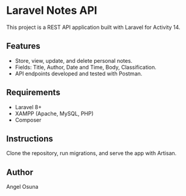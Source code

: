 # Laravel Notes API

This project is a REST API application built with Laravel for Activity 14.

## Features
- Store, view, update, and delete personal notes.
- Fields: Title, Author, Date and Time, Body, Classification.
- API endpoints developed and tested with Postman.

## Requirements
- Laravel 8+
- XAMPP (Apache, MySQL, PHP)
- Composer

## Instructions
Clone the repository, run migrations, and serve the app with Artisan.

## Author
Angel Osuna

